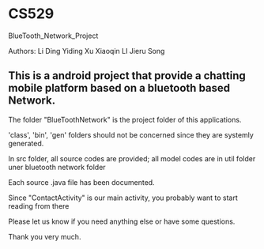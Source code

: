 # CS529
BlueTooth_Network_Project

Authors:
Li Ding
Yiding Xu
Xiaoqin LI
Jieru Song

## This is a android project that provide a chatting mobile platform based on a bluetooth based Network.

The folder "BlueToothNetwork" is the project folder of this applications.

'class', 'bin', 'gen' folders should not be concerned since they are systemly generated.

In src folder, all source codes are provided; all model codes are in util folder uner bluetooth network folder

Each source .java file has been documented. 

Since "ContactActivity" is our main activity, you probably want to start reading from there

Please let us know if you need anything else or have some questions.

Thank you very much.



